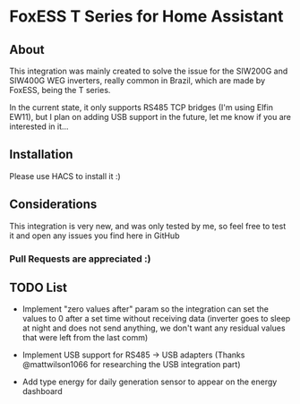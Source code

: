 # FoxESS T Series for Home Assistant

## About

This integration was mainly created to solve the issue for the SIW200G and SIW400G WEG inverters, really common in Brazil, which are made by FoxESS, being the T series.

In the current state, it only supports RS485 TCP bridges (I'm using Elfin EW11), but I plan on adding USB support in the future, let me know if you are interested in it...

## Installation

Please use HACS to install it :)

## Considerations

This integration is very new, and was only tested by me, so feel free to test it and open any issues you find here in GitHub

### Pull Requests are appreciated :)
## TODO List
- Implement "zero values after" param so the integration can set the values to 0 after a set time without receiving data (inverter goes to sleep at night and does not send anything, we don't want any residual values that were left from the last comm)

- Implement USB support for RS485 -> USB adapters (Thanks @mattwilson1066 for researching the USB integration part)

- Add type energy for daily generation sensor to appear on the energy dashboard
